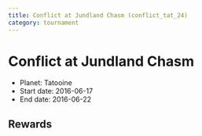 ```yaml
---
title: Conflict at Jundland Chasm (conflict_tat_24)
category: tournament
---
```

# Conflict at Jundland Chasm

  * Planet: Tatooine
  * Start date: 2016-06-17
  * End date: 2016-06-22

## Rewards

